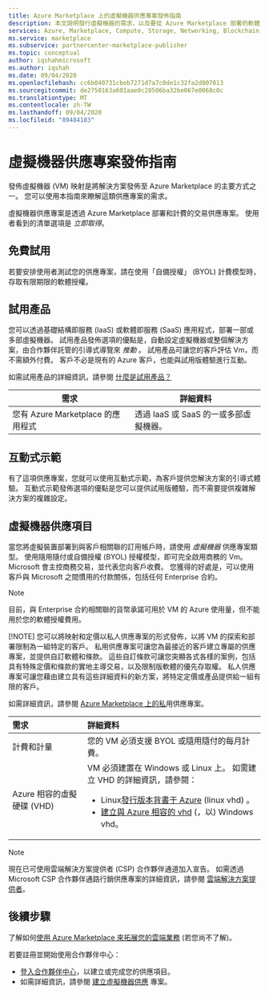 ```yaml
---
title: Azure Marketplace 上的虛擬機器供應專案發佈指南
description: 本文說明發行虛擬機器的需求，以及要從 Azure Marketplace 部署的軟體免費試用版。
services: Azure, Marketplace, Compute, Storage, Networking, Blockchain, Security
ms.service: marketplace
ms.subservice: partnercenter-marketplace-publisher
ms.topic: conceptual
author: iqshahmicrosoft
ms.author: iqshah
ms.date: 09/04/2020
ms.openlocfilehash: cc6b040731cbeb7271d7a7c0de1c32fa2d007013
ms.sourcegitcommit: de2750163a601aae0c28506ba32be067e0068c0c
ms.translationtype: MT
ms.contentlocale: zh-TW
ms.lasthandoff: 09/04/2020
ms.locfileid: "89484183"
---
```

# <a name="publishing-guide-for-virtual-machine-offers"></a>虛擬機器供應專案發佈指南

發佈虛擬機器 (VM) 映射是將解決方案發佈至 Azure Marketplace 的主要方式之一。 您可以使用本指南來瞭解這類供應專案的需求。 

虛擬機器供應專案是透過 Azure Marketplace 部署和計費的交易供應專案。 使用者看到的清單選項是 *立即取得*。

## <a name="free-trial"></a>免費試用 

若要安排使用者測試您的供應專案，請在使用「自備授權」 (BYOL) 計費模型時，存取有限期限的軟體授權。 

## <a name="test-drive"></a>試用產品

您可以透過基礎結構即服務 (IaaS) 或軟體即服務 (SaaS) 應用程式，部署一部或多部虛擬機器。 試用產品發佈選項的優點是，自動設定虛擬機器或整個解決方案，由合作夥伴託管的引導式導覽來 *推動* 。 試用產品可讓您的客戶評估 Vm，而不需額外付費。 客戶不必是現有的 Azure 客戶，也能與試用版體驗進行互動。 

如需試用產品的詳細資訊，請參閱 [什麼是試用產品？](what-is-test-drive.md)

|需求  |詳細資料 |
|---------|---------|
| 您有 Azure Marketplace 的應用程式   |  透過 IaaS 或 SaaS 的一或多部虛擬機器。      |

## <a name="interactive-demo"></a>互動式示範

有了這項供應專案，您就可以使用互動式示範，為客戶提供您解決方案的引導式體驗。 互動式示範發佈選項的優點是您可以提供試用版體驗，而不需要提供複雜解決方案的複雜設定。 

## <a name="virtual-machine-offer"></a>虛擬機器供應項目

當您將虛擬裝置部署到與客戶相關聯的訂用帳戶時，請使用 *虛擬機器* 供應專案類型。 使用隨用隨付或自備授權 (BYOL) 授權模型，即可完全啟用商務的 Vm。 Microsoft 會主控商務交易，並代表您向客戶收費。 您獲得的好處是，可以使用客戶與 Microsoft 之間慣用的付款關係，包括任何 Enterprise 合約。

> [!NOTE]
> 目前，與 Enterprise 合約相關聯的貨幣承諾可用於 VM 的 Azure 使用量，但不能用於您的軟體授權費用。  
> 
> [!NOTE]
> 您可以將映射和定價以私人供應專案的形式發佈，以將 VM 的探索和部署限制為一組特定的客戶。 私用供應專案可讓您為最接近的客戶建立專屬的供應專案，並提供自訂軟體和條款。 這些自訂條款可讓您突顯各式各樣的案例，包括具有特殊定價和條款的實地主導交易，以及限制版軟體的優先存取權。 私人供應專案可讓您藉由建立具有這些詳細資料的新方案，將特定定價或產品提供給一組有限的客戶。  
>
> 如需詳細資訊，請參閱 [Azure Marketplace 上的私](https://azure.microsoft.com/blog/private-offers-on-azure-marketplace)用供應專案。  

| 需求 | 詳細資料 |  
|:--- |:--- | 
| 計費和計量 | 您的 VM 必須支援 BYOL 或隨用隨付的每月計費。 |  
| Azure 相容的虛擬硬碟 (VHD) | VM 必須建置在 Windows 或 Linux 上。 如需建立 VHD 的詳細資訊，請參閱： <ul> <li>Linux[發行版本背書于 Azure](../virtual-machines/linux/endorsed-distros.md) (linux vhd) 。</li> <li>[建立與 Azure 相容的 vhd](./partner-center-portal/azure-vm-create-offer.md) (，以) Windows vhd。</li> </ul> |  

>[!Note]
>現在已可使用雲端解決方案提供者 (CSP) 合作夥伴通道加入宣告。 如需透過 Microsoft CSP 合作夥伴通路行銷供應專案的詳細資訊，請參閱 [雲端解決方案提供者](./cloud-solution-providers.md)。

## <a name="next-steps"></a>後續步驟

了解如何[使用 Azure Marketplace 來拓展您的雲端業務](https://azuremarketplace.microsoft.com/sell) (若您尚不了解)。

若要註冊並開始使用合作夥伴中心：

- [登入合作夥伴中心](https://partner.microsoft.com/dashboard/account/v3/enrollment/introduction/partnership)，以建立或完成您的供應項目。
- 如需詳細資訊，請參閱 [建立虛擬機器供應](./partner-center-portal/azure-vm-create-offer.md) 專案。
